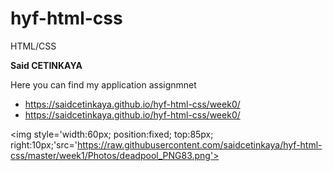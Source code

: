 # hyf-html-css
HTML/CSS

**Said CETINKAYA**


Here you can find my application assignmnet

- <a href="https://saidcetinkaya.github.io/hyf-html-css/week0/" rel="nofollow">https://saidcetinkaya.github.io/hyf-html-css/week0/</a>
- <a href="https://saidcetinkaya.github.io/hyf-html-css/week0/" rel="nofollow">https://saidcetinkaya.github.io/hyf-html-css/week0/</a>

<img style='width:60px; position:fixed; top:85px; right:10px;'src='https://raw.githubusercontent.com/saidcetinkaya/hyf-html-css/master/week1/Photos/deadpool_PNG83.png'>
